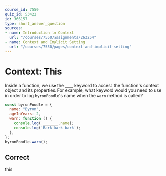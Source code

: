 ```yaml
---
course_id: 7550
quiz_id: 53422
id: 366157
type: short_answer_question
sources:
- name: Introduction to Context
  url: "/courses/7550/assignments/263254"
- name: Context and Implicit Setting
  url: "/courses/7550/pages/context-and-implicit-setting"
---
```


# Context: This

Inside a function, we use the \_\_\_\_ keyword to access the function's context
object and its properties. For example, what keyword would you need to use in
order to log `byronPoodle`'s name when the `warn` method is called?

```javascript
const byronPoodle = {
  name: "Byron",
  ageInYears: 2,
  warn: function () {
    console.log( _______.name);
    console.log(`Bark bark bark`);
  },
};
byronPoodle.warn();
```

## Correct

this
